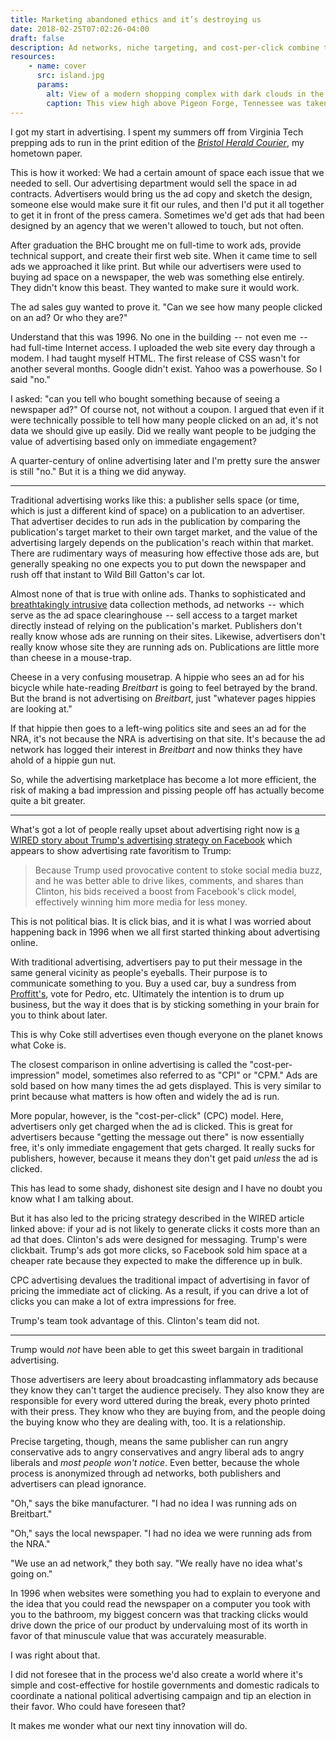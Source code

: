 ```yaml
---
title: Marketing abandoned ethics and it’s destroying us
date: 2018-02-25T07:02:26-04:00
draft: false
description: Ad networks, niche targeting, and cost-per-click combine to polarize a nation.
resources:
    - name: cover
      src: island.jpg
      params:
        alt: View of a modern shopping complex with dark clouds in the distance.
        caption: This view high above Pigeon Forge, Tennessee was taken from inside the giant Ferris wheel at The Island, a shopping complex / arcade near Dollywood.
---
```


I got my start in advertising. I spent my summers off from Virginia Tech prepping ads to run in the print edition of the _[Bristol Herald Courier](http://www.heraldcourier.com/)_, my hometown paper.

This is how it worked: We had a certain amount of space each issue that we needed to sell. Our advertising department would sell the space in ad contracts. Advertisers would bring us the ad copy and sketch the design, someone else would make sure it fit our rules, and then I'd put it all together to get it in front of the press camera. Sometimes we'd get ads that had been designed by an agency that we weren't allowed to touch, but not often.

After graduation the BHC brought me on full-time to work ads, provide technical support, and create their first web site. When it came time to sell ads we approached it like print. But while our advertisers were used to buying ad space on a newspaper, the web was something else entirely. They didn't know this beast. They wanted to make sure it would work.

The ad sales guy wanted to prove it. "Can we see how many people clicked on an ad? Or who they are?"

Understand that this was 1996. No one in the building  --  not even me  --  had full-time Internet access. I uploaded the web site every day through a modem. I had taught myself HTML. The first release of CSS wasn't for another several months. Google didn't exist. Yahoo was a powerhouse. So I said "no."

I asked: "can you tell who bought something because of seeing a newspaper ad?" Of course not, not without a coupon. I argued that even if it were technically possible to tell how many people clicked on an ad, it's not data we should give up easily. Did we really want people to be judging the value of advertising based only on immediate engagement?

A quarter-century of online advertising later and I'm pretty sure the answer is still "no." But it is a thing we did anyway.

---

Traditional advertising works like this: a publisher sells space (or time, which is just a different kind of space) on a publication to an advertiser. That advertiser decides to run ads in the publication by comparing the publication's target market to their own target market, and the value of the advertising largely depends on the publication's reach within that market. There are rudimentary ways of measuring how effective those ads are, but generally speaking no one expects you to put down the newspaper and rush off that instant to Wild Bill Gatton's car lot.

Almost none of that is true with online ads. Thanks to sophisticated and [breathtakingly intrusive](https://www.wired.com/2017/05/hundreds-apps-can-listen-beacons-cant-hear/) data collection methods, ad networks  --  which serve as the ad space clearinghouse  -- sell access to a target market directly instead of relying on the publication's market. Publishers don't really know whose ads are running on their sites. Likewise, advertisers don't really know whose site they are running ads on. Publications are little more than cheese in a mouse-trap.

Cheese in a very confusing mousetrap. A hippie who sees an ad for his bicycle while hate-reading _Breitbart_ is going to feel betrayed by the brand. But the brand is not advertising on _Breitbart_, just "whatever pages hippies are looking at."

If that hippie then goes to a left-wing politics site and sees an ad for the NRA, it's not because the NRA is advertising on that site. It's because the ad network has logged their interest in _Breitbart_ and now thinks they have ahold of a hippie gun nut.

So, while the advertising marketplace has become a lot more efficient, the risk of making a bad impression and pissing people off has actually become quite a bit greater.

---

What's got a lot of people really upset about advertising right now is [a WIRED story about Trump's advertising strategy on Facebook](https://www.wired.com/story/how-trump-conquered-facebookwithout-russian-ads/) which appears to show advertising rate favoritism to Trump:

> Because Trump used provocative content to stoke social media buzz, and he was better able to drive likes, comments, and shares than Clinton, his bids received a boost from Facebook's click model, effectively winning him more media for less money.

This is not political bias. It is click bias, and it is what I was worried about happening back in 1996 when we all first started thinking about advertising online.

With traditional advertising, advertisers pay to put their message in the same general vicinity as people's eyeballs. Their purpose is to communicate something to you. Buy a used car, buy a sundress from [Proffitt's](https://en.wikipedia.org/wiki/Proffitt%27s), vote for Pedro, etc. Ultimately the intention is to drum up business, but the way it does that is by sticking something in your brain for you to think about later.

This is why Coke still advertises even though everyone on the planet knows what Coke is.

The closest comparison in online advertising is called the "cost-per-impression" model, sometimes also referred to as "CPI" or "CPM." Ads are sold based on how many times the ad gets displayed. This is very similar to print because what matters is how often and widely the ad is run.

More popular, however, is the "cost-per-click" (CPC) model. Here, advertisers only get charged when the ad is clicked. This is great for advertisers because "getting the message out there" is now essentially free, it's only immediate engagement that gets charged. It really sucks for publishers, however, because it means they don't get paid _unless_ the ad is clicked.

This has lead to some shady, dishonest site design and I have no doubt you know what I am talking about.

But it has also led to the pricing strategy described in the WIRED article linked above: if your ad is not likely to generate clicks it costs more than an ad that does. Clinton's ads were designed for messaging. Trump's were clickbait. Trump's ads got more clicks, so Facebook sold him space at a cheaper rate because they expected to make the difference up in bulk.

CPC advertising devalues the traditional impact of advertising in favor of pricing the immediate act of clicking. As a result, if you can drive a lot of clicks you can make a lot of extra impressions for free.

Trump's team took advantage of this. Clinton's team did not.

---

Trump would *not* have been able to get this sweet bargain in traditional advertising.

Those advertisers are leery about broadcasting inflammatory ads because they know they can't target the audience precisely. They also know they are responsible for every word uttered during the break, every photo printed with their press. They know who they are buying from, and the people doing the buying know who they are dealing with, too. It is a relationship.

Precise targeting, though, means the same publisher can run angry conservative ads to angry conservatives and angry liberal ads to angry liberals and _most people won't notice_. Even better, because the whole process is anonymized through ad networks, both publishers and advertisers can plead ignorance.

"Oh," says the bike manufacturer. "I had no idea I was running ads on Breitbart." 

"Oh," says the local newspaper. "I had no idea we were running ads from the NRA."

"We use an ad network," they both say. "We really have no idea what's going on."

In 1996 when websites were something you had to explain to everyone and the idea that you could read the newspaper on a computer you took with you to the bathroom, my biggest concern was that tracking clicks would drive down the price of our product by undervaluing most of its worth in favor of that minuscule value that was accurately measurable.

I was right about that.

I did not foresee that in the process we'd also create a world where it's simple and cost-effective for hostile governments and domestic radicals to coordinate a national political advertising campaign and tip an election in their favor. Who could have foreseen that?

It makes me wonder what our next tiny innovation will do.